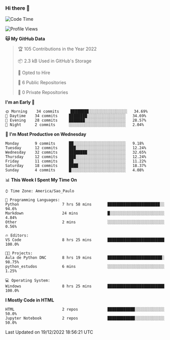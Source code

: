 ### Hi there 👋

<!--
**igabriel-gb/igabriel-gb** is a ✨ _special_ ✨ repository because its `README.md` (this file) appears on your GitHub profile.

Here are some ideas to get you started:

- 🔭 I’m currently working on ...
- 🌱 I’m currently learning ...
- 👯 I’m looking to collaborate on ...
- 🤔 I’m looking for help with ...
- 💬 Ask me about ...
- 📫 How to reach me: ...
- 😄 Pronouns: ...
- ⚡ Fun fact: ...
-->

<!--START_SECTION:waka-->
![Code Time](http://img.shields.io/badge/Code%20Time-76%20hrs%2013%20mins-blue)

![Profile Views](http://img.shields.io/badge/Profile%20Views-1-blue)

**🐱 My GitHub Data** 

> 🏆 105 Contributions in the Year 2022
 > 
> 📦 2.3 kB Used in GitHub's Storage 
 > 
> 💼 Opted to Hire
 > 
> 📜 6 Public Repositories 
 > 
> 🔑 0 Private Repositories  
 > 
**I'm an Early 🐤** 

```text
🌞 Morning    34 commits     ████████░░░░░░░░░░░░░░░░░   34.69% 
🌇 Daytime    34 commits     ████████░░░░░░░░░░░░░░░░░   34.69% 
🌃 Evening    28 commits     ███████░░░░░░░░░░░░░░░░░░   28.57% 
🌙 Night      2 commits      ░░░░░░░░░░░░░░░░░░░░░░░░░   2.04%

```
📅 **I'm Most Productive on Wednesday** 

```text
Monday       9 commits      ██░░░░░░░░░░░░░░░░░░░░░░░   9.18% 
Tuesday      12 commits     ███░░░░░░░░░░░░░░░░░░░░░░   12.24% 
Wednesday    32 commits     ████████░░░░░░░░░░░░░░░░░   32.65% 
Thursday     12 commits     ███░░░░░░░░░░░░░░░░░░░░░░   12.24% 
Friday       11 commits     ██░░░░░░░░░░░░░░░░░░░░░░░   11.22% 
Saturday     18 commits     ████░░░░░░░░░░░░░░░░░░░░░   18.37% 
Sunday       4 commits      █░░░░░░░░░░░░░░░░░░░░░░░░   4.08%

```


📊 **This Week I Spent My Time On** 

```text
⌚︎ Time Zone: America/Sao_Paulo

💬 Programming Languages: 
Python                   7 hrs 58 mins       ███████████████████████░░   94.6% 
Markdown                 24 mins             █░░░░░░░░░░░░░░░░░░░░░░░░   4.84% 
Other                    2 mins              ░░░░░░░░░░░░░░░░░░░░░░░░░   0.56%

🔥 Editors: 
VS Code                  8 hrs 25 mins       █████████████████████████   100.0%

🐱‍💻 Projects: 
Aula de Python DNC       8 hrs 19 mins       ████████████████████████░   98.75% 
python_estudos           6 mins              ░░░░░░░░░░░░░░░░░░░░░░░░░   1.25%

💻 Operating System: 
Windows                  8 hrs 25 mins       █████████████████████████   100.0%

```

**I Mostly Code in HTML** 

```text
HTML                     2 repos             ████████████░░░░░░░░░░░░░   50.0% 
Jupyter Notebook         2 repos             ████████████░░░░░░░░░░░░░   50.0%

```



 Last Updated on 19/12/2022 18:56:21 UTC
<!--END_SECTION:waka-->
